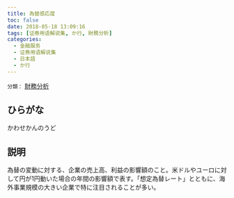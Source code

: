 ```yaml
---
title: 為替感応度
toc: false
date: 2018-05-18 13:09:16
tags: [证券用语解说集, か行, 財務分析]
categories:
  - 金融服务
  - 证券用语解说集
  - 日本語
  - か行
---
```


`分類：` [財務分析](/tags/財務分析/)

## ひらがな

かわせかんのうど

## 説明

為替の変動に対する、企業の売上高、利益の影響額のこと。米ドルやユーロに対して円が1円動いた場合の年間の影響額で表す。「想定為替レート」とともに、海外事業規模の大きい企業で特に注目されることが多い。
